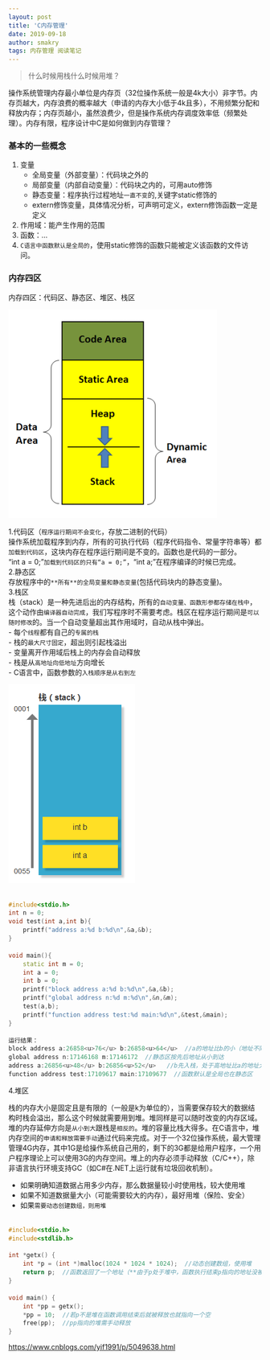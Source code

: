 ```yaml
---
layout: post
title: 'C内存管理'
date: 2019-09-18
author: smakry
tags: 内存管理 阅读笔记
---
```


> 什么时候用栈什么时候用堆？

操作系统管理内存最小单位是内存页（32位操作系统一般是4k大小）非字节。内存页越大，内存浪费的概率越大（申请的内存大小低于4k且多），不用频繁分配和释放内存；内存页越小，虽然浪费少，但是操作系统内存调度效率低（频繁处理）。内存有限，程序设计中C是如何做到内存管理？

### 基本的一些概念  

1. 变量  
    - 全局变量（外部变量）：代码块之外的  
    - 局部变量（内部自动变量）：代码块之内的，可用auto修饰  
    - 静态变量：程序执行过程地址`一直不变`的,关键字static修饰的
    - extern修饰变量，具体情况分析，可声明可定义，extern修饰函数一定是定义    
2. 作用域：能产生作用的范围  
3. 函数：...
4. `C语言中函数默认是全局的`，使用static修饰的函数只能被定义该函数的文件访问。

### 内存四区

内存四区：代码区、静态区、堆区、栈区  

![内存四区](https://github.com/smakry/smakry.github.io/raw/master/imags/%E5%86%85%E5%AD%98%E5%9B%9B%E5%8C%BA.png)

1.代码区（`程序运行期间不会变化`，存放二进制的代码）  
操作系统加载程序到内存，所有的可执行代码（程序代码指令、常量字符串等）都`加载到代码区`，这块内存在程序运行期间是不变的。函数也是代码的一部分。  
“int a = 0;”`加载到代码区的只有“a = 0;”`，“int a;”在程序编译的时候已完成。  
2.静态区  
存放程序中的`**所有**的全局变量和静态变量`(包括代码块内的静态变量)。  
3.栈区  
栈（stack）是一种先进后出的内存结构，所有的`自动变量、函数形参都存储在栈中`，这个动作由`编译器自动完成`，我们写程序时不需要考虑。栈区在程序运行期间是`可以随时修改`的。当一个自动变量超出其作用域时，自动从栈中弹出。  
    - 每个`线程`都有自己的`专属的栈`  
    - 栈的`最大尺寸固定`，超出则引起栈溢出  
    - 变量离开作用域后栈上的内存会自动释放  
    - 栈是从`高地址向低地址`方向增长  
    - C语言中，函数参数的`入栈顺序是从右到左`  

![栈结构](https://github.com/smakry/smakry.github.io/raw/master/imags/%E6%A0%88%E7%BB%93%E6%9E%84.png)  

```cpp

#include<stdio.h>
int n = 0;
void test(int a,int b){
	printf("address a:%d b:%d\n",&a,&b);
}

void main(){
	static int m = 0;
	int a = 0;
	int b = 0;
	printf("block address a:%d b:%d\n",&a,&b);	
	printf("global address n:%d m:%d\n",&n,&m);
	test(a,b);
	printf("function address test:%d main:%d\n",&test,&main);
}

运行结果：
block address a:26858<u>76</u> b:26858<u>64</u>  //a的地址比b的小（地址不同于实参，值拷贝）
global address n:17146168 m:17146172  //静态区按先后地址从小到达
address a:26856<u>48</u> b:26856<u>52</u>   //b先入栈，处于高地址比a的地址大
function address test:17109617 main:17109677  //函数默认是全局也在静态区

```  

4.堆区   

栈的内存大小是固定且是有限的（一般是k为单位的），当需要保存较大的数据结构时栈会溢出，那么这个时候就需要用到堆。堆同样是可以随时改变的内存区域。堆的内存延伸方向是`从小到大`跟栈是`相反的`。堆的容量比栈大得多。在C语言中，堆内存空间的`申请和释放需要手动`通过代码来完成。对于一个32位操作系统，最大管理管理4G内存，其中1G是给操作系统自己用的，剩下的3G都是给用户程序，一个用户程序理论上可以使用3G的内存空间。堆上的内存必须手动释放（C/C++），除非语言执行环境支持GC（如C#在.NET上运行就有垃圾回收机制）。  
- 如果明确知道数据占用多少内存，那么数据量较小时使用栈，较大使用堆
- 如果不知道数据量大小（可能需要较大的内存），最好用堆（保险、安全）
- 如果`需要动态创建数组，则用堆`

```cpp

#include<stdio.h>
#include<stdlib.h>

int *getx() {
	int *p = (int *)malloc(1024 * 1024 * 1024);  //动态创建数组，使用堆
	return p;  //函数返回了一个地址（**由于p处于堆中，函数执行结束p指向的地址没被释放**）
}

void main() {
	int *pp = getx();
	*pp = 10;  //若p不是堆在函数调用结束后就被释放也就指向一个空
	free(pp);  //pp指向的堆需手动释放
}
```  
<https://www.cnblogs.com/yif1991/p/5049638.html>